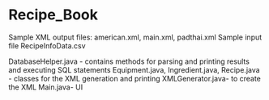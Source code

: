 # Recipe_Book

Sample XML output files: american.xml, main.xml, padthai.xml Sample input file RecipeInfoData.csv

DatabaseHelper.java - contains methods for parsing and printing results and executing SQL statements Equipment.java, Ingredient.java, Recipe.java - classes for the XML generation and printing XMLGenerator.java- to create the XML Main.java- UI
